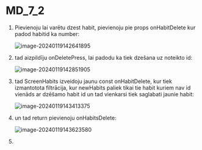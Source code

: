 # MD_7_2

1. Pievienoju lai varētu dzest habit, pievienoju pie props onHabitDelete kur padod habitid ka number:

   ![image-20240119142641895](https://s2.loli.net/2024/01/19/InWCViAYt1s59Zw.png)

2. tad aizpildīju onDeletePress, lai padodu ka tiek dzešana uz noteikto id:

   ![image-20240119142851905](https://s2.loli.net/2024/01/19/toPMBmyIpec6g4n.png)

3. tad ScreenHabits izveidoju jaunu const onHabitDelete, kur tiek izmantotota filtrācija, kur newHabits paliek tikai tie habit kuriem nav id vienāds ar dzēšamo habit id un tad vienkarsi tiek saglabati jaunie habit:

   ![image-20240119143413375](https://s2.loli.net/2024/01/19/CxUfwD9pFKvYRXB.png)

4. un tad return pievienoju onHabitsDelete:

   ![image-20240119143623580](https://s2.loli.net/2024/01/19/sNYftXworUP8BLD.png)

5. 